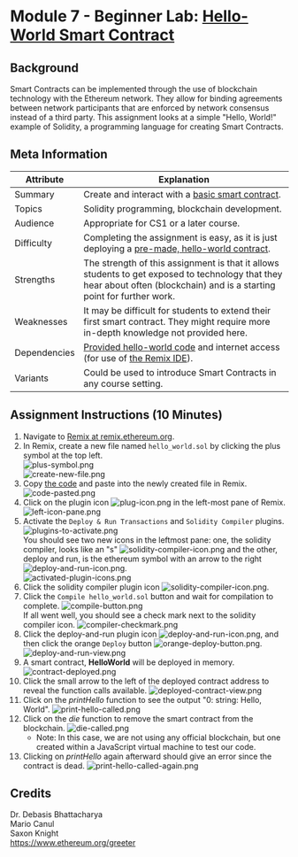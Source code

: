 # Module 7 - Beginner Lab: [Hello-World Smart Contract][hello-world]

## Background
Smart Contracts can be implemented through the use of blockchain technology with the Ethereum network. They allow for binding agreements between network participants that are enforced by network consensus instead of a third party. This assignment looks at a simple "Hello, World!" example of Solidity, a programming language for creating Smart Contracts.

## Meta Information
| Attribute | Explanation |
| - | - |
| Summary | Create and interact with a [basic smart contract][hello-world]. |
| Topics | Solidity programming, blockchain development. |
| Audience | Appropriate for CS1 or a later course. |
| Difficulty | Completing the assignment is easy, as it is just deploying a [pre-made, hello-world contract][hello-world]. |
| Strengths | The strength of this assignment is that it allows students to get exposed to technology that they hear about often (blockchain) and is a starting point for further work. |
| Weaknesses | It may be difficult for students to extend their first smart contract. They might require more in-depth knowledge not provided here. |
| Dependencies | [Provided hello-world code][hello-world] and internet access (for use of [the Remix IDE][Remix]). |
| Variants | Could be used to introduce Smart Contracts in any course setting. |

## Assignment Instructions (10 Minutes)
1. Navigate to [Remix at remix.ethereum.org][Remix].
2. In Remix, create a new file named `hello_world.sol` by clicking the plus symbol at the top left.  
    ![plus-symbol.png](screenshots/plus-symbol.png)  
    ![create-new-file.png](screenshots/create-new-file.png)  
3. Copy [the code][hello-world] and paste into the newly created file in Remix.
    ![code-pasted.png](screenshots/code-pasted.png)  
4. Click on the plugin icon ![plug-icon.png](screenshots/plug-icon.png) in the left-most pane of Remix.  
    ![left-icon-pane.png](screenshots/left-icon-pane.png)  
5. Activate the `Deploy & Run Transactions` and `Solidity Compiler` plugins.
    ![plugins-to-activate.png](screenshots/plugins-to-activate.png)  
    You should see two new icons in the leftmost pane: one, the solidity compiler, looks like an "s" ![solidity-compiler-icon.png](screenshots/solidity-compiler-icon.png) and the other, deploy and run, is the ethereum symbol with an arrow to the right ![deploy-and-run-icon.png](screenshots/deploy-and-run-icon.png).  
    ![activated-plugin-icons.png](screenshots/activated-plugin-icons.png)  
6. Click the solidity compiler plugin icon ![solidity-compiler-icon.png](screenshots/solidity-compiler-icon.png).
7. Click the `Compile hello_world.sol` button and wait for compilation to complete.
    ![compile-button.png](screenshots/compile-button.png)  
    If all went well, you should see a check mark next to the solidity compiler icon.
    ![compiler-checkmark.png](screenshots/compiler-checkmark.png)  
8. Click the deploy-and-run plugin icon ![deploy-and-run-icon.png](screenshots/deploy-and-run-icon.png), and then click the orange `Deploy` button ![orange-deploy-button.png](screenshots/orange-deploy-button.png).
    ![deploy-and-run-view.png](screenshots/deploy-and-run-view.png)  
9. A smart contract, **HelloWorld** will be deployed in memory.
    ![contract-deployed.png](screenshots/contract-deployed.png)
10. Click the small arrow to the left of the deployed contract address to reveal the function calls available.
    ![deployed-contract-view.png](screenshots/deployed-contract-view.png)  
11. Click on the _printHello_ function to see the output "0: string: Hello, World".
    ![print-hello-called.png](screenshots/print-hello-called.png)  
12. Click on the _die_ function to remove the smart contract from the blockchain.
    ![die-called.png](screenshots/die-called.png)  
    * Note: In this case, we are not using any official blockchain, but one created within a JavaScript virtual machine to test our code.
13. Clicking on _printHello_ again afterward should give an error since the contract is dead.
    ![print-hello-called-again.png](screenshots/print-hello-called-again.png)

## Credits
Dr. Debasis Bhattacharya  
Mario Canul  
Saxon Knight  
https://www.ethereum.org/greeter  

[Remix]: https://remix.ethereum.org
[hello-world]: https://github.com/UHMC/module-7-lab-beginner/blob/master/hello-world.sol
